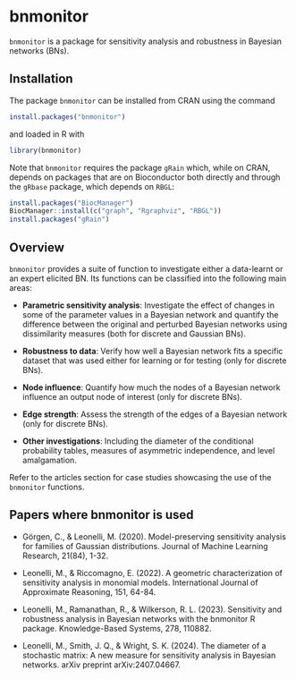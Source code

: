 
<!-- README.md is generated from README.Rmd. Please edit that file -->

# bnmonitor

`bnmonitor` is a package for sensitivity analysis and robustness in
Bayesian networks (BNs).

## Installation

The package `bnmonitor` can be installed from CRAN using the command

``` r
install.packages("bnmonitor")
```

and loaded in R with

``` r
library(bnmonitor)
```

Note that `bnmonitor` requires the package `gRain` which, while on CRAN,
depends on packages that are on Bioconductor both directly and through
the `gRbase` package, which depends on `RBGL`:

``` r
install.packages("BiocManager")
BiocManager::install(c("graph", "Rgraphviz", "RBGL"))
install.packages("gRain")
```

## Overview

`bnmonitor` provides a suite of function to investigate either a data-learnt or an expert elicited BN. Its functions can be classified into the following main areas:

 - **Parametric sensitivity analysis**: Investigate the effect of changes in some of the parameter values in a Bayesian network and quantify the difference between the original and perturbed Bayesian networks using dissimilarity measures (both for discrete and Gaussian BNs).
 
 - **Robustness to data**: Verify how well a Bayesian network fits a specific dataset that was used either for learning or for testing (only for discrete BNs).

 - **Node influence**: Quantify how much the nodes of a Bayesian network influence an output node of interest (only for discrete BNs).
 
 - **Edge strength**: Assess the strength of the edges of a Bayesian network (only for discrete BNs).
 
 - **Other investigations**: Including the diameter of the conditional probability tables, measures of asymmetric independence, and level amalgamation.

<!-- The prequential diagnostics examine the forecasts that flow from a model in sequence. -->
<!-- Each monitor given below indicates the probability of a particular observation based on the previous observations and the model structure.  -->
<!-- In the prequential mindset, we compute a probability of each subsequent observation based on all previous data points.  -->
<!-- These observations are then scored, and in this package we use the logarithmic score function. -->
<!-- The observations are then standardized to give a z-score statistic.  -->
<!-- Following the recommendation of Cowell (2007), scores indicate a poor fit where |z| > 1.96  -->

<!-- We demonstrate the efficacy of the prequential monitors with the Asia data set from the bnlearn package. Details of the variables (nodes) can be found in the documentation for bnlearn. -->

Refer to the articles section for case studies showcasing the use of the `bnmonitor` functions.

## Papers where bnmonitor is used

 - Görgen, C., & Leonelli, M. (2020). Model-preserving sensitivity analysis for families of Gaussian distributions. Journal of Machine Learning Research, 21(84), 1-32.
 
 - Leonelli, M., & Riccomagno, E. (2022). A geometric characterization of sensitivity analysis in monomial models. International Journal of Approximate Reasoning, 151, 64-84.
 
 - Leonelli, M., Ramanathan, R., & Wilkerson, R. L. (2023). Sensitivity and robustness analysis in Bayesian networks with the bnmonitor R package. Knowledge-Based Systems, 278, 110882.
 
 - Leonelli, M., Smith, J. Q., & Wright, S. K. (2024). The diameter of a stochastic matrix: A new measure for sensitivity analysis in Bayesian networks. arXiv preprint arXiv:2407.04667.

